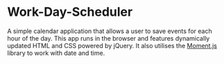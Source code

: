 # Work-Day-Scheduler

A simple calendar application that allows a user to save events for each hour of the day. This app runs in the browser and features dynamically updated HTML and CSS powered by jQuery. It also utilises the [Moment.js](https://momentjs.com/) library to work with date and time. 

